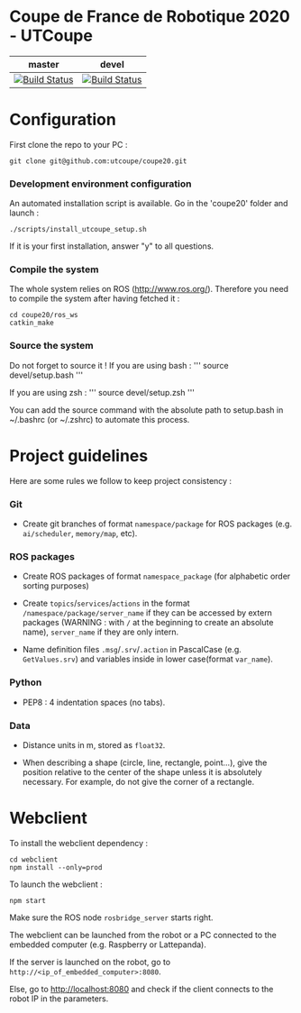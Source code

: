 Coupe de France de Robotique 2020 - UTCoupe
=======
|master|devel|
|------|-----|
| [![Build Status](https://travis-ci.org/utcoupe/coupe20.svg?branch=master)](https://travis-ci.org/utcoupe/coupe20) | [![Build Status](https://travis-ci.org/utcoupe/coupe20.svg?branch=devel)](https://travis-ci.org/utcoupe/coupe20) |

# Configuration

First clone the repo to your PC :
```
git clone git@github.com:utcoupe/coupe20.git
```

### Development environment configuration

An automated installation script is available. Go in the 'coupe20' folder and launch :
```
./scripts/install_utcoupe_setup.sh 
```

If it is your first installation, answer "y" to all questions.

### Compile the system

The whole system relies on ROS (http://www.ros.org/). Therefore you need to compile the system after having fetched it :
```
cd coupe20/ros_ws
catkin_make
```

### Source the system

Do not forget to source it !
If you are using bash : 
'''
source devel/setup.bash
'''

If you are using zsh : 
'''
source devel/setup.zsh
'''

You can add the source command with the absolute path to setup.bash in ~/.bashrc (or ~/.zshrc) to automate this process.

# Project guidelines

Here are some rules we follow to keep project consistency :

### Git

- Create git branches of format `namespace/package` for ROS packages (e.g. `ai/scheduler`, `memory/map`, etc).

### ROS packages

- Create ROS packages of format `namespace_package` (for alphabetic order sorting purposes)

- Create `topics`/`services`/`actions` in the format `/namespace/package/server_name` if they can be accessed by extern packages (WARNING : with `/` at the beginning to create an absolute name), `server_name` if they are only intern.

- Name definition files `.msg`/`.srv`/`.action` in PascalCase (e.g. `GetValues.srv`) and variables inside in lower case(format `var_name`).

### Python

- PEP8 : 4 indentation spaces (no tabs).

### Data

- Distance units in m, stored as `float32`.

- When describing a shape (circle, line, rectangle, point...), give the position relative to the center of the shape unless it is absolutely necessary.  For example, do not give the corner of a rectangle.

# Webclient

To install the webclient dependency :
```
cd webclient
npm install --only=prod
```

To launch the webclient :
```
npm start
```

Make sure the ROS node `rosbridge_server` starts right.

The webclient can be launched from the robot or a PC connected to the embedded computer (e.g. Raspberry or Lattepanda).

If the server is launched on the robot, go to `http://<ip_of_embedded_computer>:8080`.

Else, go to [http://localhost:8080](http://localhost:8080) and check if the client connects to the robot IP in the parameters.